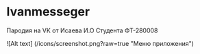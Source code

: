 # Ivanmesseger
Пародия на VK от Исаева И.О
Студента ФТ-280008


![Alt text] (/icons/screenshot.png?raw=true "Меню приложения")
